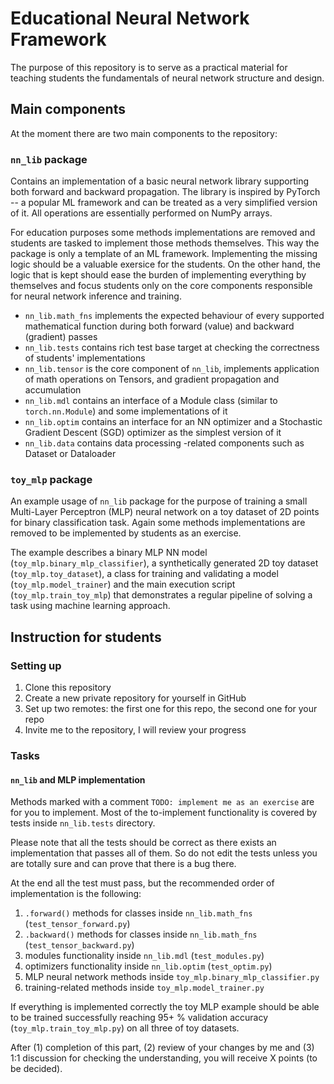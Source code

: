 # Educational Neural Network Framework

The purpose of this repository is to serve as a practical material for teaching
students the fundamentals of neural network structure and design.

## Main components

At the moment there are two main components to the repository:

### `nn_lib` package
Contains  an  implementation of a basic neural network library supporting both
forward and backward propagation. The library is inspired by PyTorch -- a popular 
ML framework and can be treated as a very simplified version of it. All operations
are essentially performed on NumPy arrays.

For education purposes some methods implementations are removed and students are
tasked to implement those methods themselves. This way the package is only a template
of an ML framework. Implementing the missing logic should be a valuable exersice for
the students. On the other hand, the logic that is kept should ease the burden of
implementing everything by themselves and focus students only on the core components
responsible for neural network inference and training. 

* `nn_lib.math_fns` implements the expected behaviour of every supported mathematical 
function during both forward (value) and backward (gradient) passes
* `nn_lib.tests` contains rich test base target at checking the correctness of
students' implementations
* `nn_lib.tensor` is the core component of `nn_lib`, implements application of
math operations on Tensors, and gradient propagation and accumulation
* `nn_lib.mdl` contains an interface of a Module class (similar to `torch.nn.Module`)
and some implementations of it
* `nn_lib.optim` contains an interface for an NN optimizer and a Stochastic Gradient
Descent (SGD) optimizer as the simplest version of it
* `nn_lib.data` contains data processing -related components such as Dataset or 
Dataloader

### `toy_mlp` package
An example usage of `nn_lib` package for the purpose of training a small Multi-Layer
Perceptron (MLP) neural network on a toy dataset of 2D points for binary
classification task. Again some methods implementations are removed to be implemented
by students as an exercise.

The example describes a binary MLP NN model (`toy_mlp.binary_mlp_classifier`), 
a synthetically generated 2D toy dataset (`toy_mlp.toy_dataset`), a class for
training and validating a model (`toy_mlp.model_trainer`) and the main execution
script (`toy_mlp.train_toy_mlp`) that demonstrates a regular pipeline of solving a
task using machine learning approach.


## Instruction for students

### Setting up
1. Clone this repository
2. Create a new private repository for yourself in GitHub
3. Set up two remotes: the first one for this repo, the second one for your repo
4. Invite me to the repository, I will review your progress

### Tasks

#### `nn_lib` and MLP implementation
Methods marked with a comment `TODO: implement me as an exercise` are for you to
implement. Most of the to-implement functionality is covered by tests inside
`nn_lib.tests` directory.

Please note  that all the tests should be correct as there  exists an implementation
that passes all of them. So do not edit the tests unless you are totally sure and
can prove that there is a bug there.

At the end all the test must pass, but the recommended  order of implementation is the following:
1. `.forward()` methods for classes inside `nn_lib.math_fns` (`test_tensor_forward.py`)
2. `.backward()` methods for classes inside `nn_lib.math_fns` (`test_tensor_backward.py`)
3. modules functionality inside `nn_lib.mdl` (`test_modules.py`)
4. optimizers functionality inside `nn_lib.optim` (`test_optim.py`)
5. MLP neural network methods inside `toy_mlp.binary_mlp_classifier.py`
6. training-related methods inside `toy_mlp.model_trainer.py`

If everything is implemented correctly the toy MLP example should be able to be trained
successfully reaching 95+ % validation accuracy (`toy_mlp.train_toy_mlp.py`) on all three
of toy datasets. 

After (1) completion of this part, (2) review of your changes by me and (3) 1:1 discussion for
checking the understanding, you will receive X points (to be decided).
